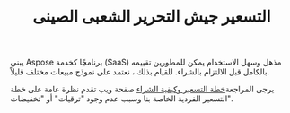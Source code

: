 ﻿---
title: التسعير جيش التحرير الشعبى الصينى
second_title: Aspose.Cells Cloud Documen
type: docs
url: /ar/pricing-plan/
description: Aspose.Cells Cloud يدعم Excel لإنشاء وتحويل ودمج وتقسيم وحماية وتشغيل الكائن الداخلي وما إلى ذلك
weight: 70
---
يبني Aspose برنامجًا كخدمة (SaaS) مذهل وسهل الاستخدام يمكن للمطورين تقييمه بالكامل قبل الالتزام بالشراء. للقيام بذلك ، نعتمد على نموذج مبيعات مختلف قليلاً.

 يرجى المراجعة[خطة التسعير وكيفية الشراء](https://purchase.aspose.cloud/buy) صفحة ويب تقدم نظرة عامة على خطة التسعير الفردية الخاصة بنا وسبب عدم وجود "ترقيات" أو "تخفيضات".


